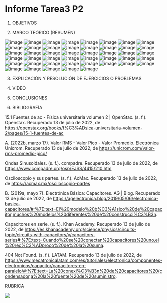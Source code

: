 # Informe Tarea3 P2


1. OBJETIVOS



2. MARCO TEÓRICO (RESUMEN)

![image](https://user-images.githubusercontent.com/105679480/179153921-8f392897-1e6f-4cf7-8c04-16b5fe67ed16.png)
![image](https://user-images.githubusercontent.com/105679480/179154002-c7201446-5c66-498d-8c94-71cffa147215.png)
![image](https://user-images.githubusercontent.com/105679480/179154027-d5f154d9-a144-4945-8e78-b38339cf5016.png)
![image](https://user-images.githubusercontent.com/105679480/179154061-c0598511-106e-410e-a4b8-9d46a0846b71.png)
![image](https://user-images.githubusercontent.com/105679480/179154091-c4911f39-134a-49a9-8bb0-c7b58d3fe344.png)
![image](https://user-images.githubusercontent.com/105679480/179154125-a32f612f-e5a5-4235-affa-118f3480aad8.png)
![image](https://user-images.githubusercontent.com/105679480/179154154-bb1d29dc-da98-412c-a902-253650a2a403.png)
![image](https://user-images.githubusercontent.com/105679480/179154202-a3bbee38-d567-4bcb-9758-407546bab242.png)
![image](https://user-images.githubusercontent.com/105679480/179154230-a375e11f-d91b-4258-a4e0-5f35ae48c13d.png)
![image](https://user-images.githubusercontent.com/105679480/179154248-086e0652-92e9-40e2-9bf3-35ea85b443c1.png)
![image](https://user-images.githubusercontent.com/105679480/179154270-2d64bca6-09a6-4f42-aacb-b72992f5fc17.png)
![image](https://user-images.githubusercontent.com/105679480/179154287-691b4d46-fe21-4b67-861f-6d434ad45445.png)
![image](https://user-images.githubusercontent.com/105679480/179154310-b9ba2994-ac3e-48e0-9bd3-57b3f3482107.png)
![image](https://user-images.githubusercontent.com/105679480/179154326-1a8d6bea-e5b5-4979-a1cf-2e1146dee8bd.png)
![image](https://user-images.githubusercontent.com/105679480/179154345-b84588ee-6a9b-4454-869a-849699545fe6.png)
![image](https://user-images.githubusercontent.com/105679480/179154364-49563435-02ee-4ca9-8397-db54897a3efc.png)
![image](https://user-images.githubusercontent.com/105679480/179154377-bf54e56a-fdfd-4867-9346-7bace5ba2663.png)
![image](https://user-images.githubusercontent.com/105679480/179154394-f71e98a3-ab8b-4f6d-823f-ee7d40840951.png)
![image](https://user-images.githubusercontent.com/105679480/179154414-674613c7-f463-4315-a033-87911571dad4.png)
![image](https://user-images.githubusercontent.com/105679480/179154445-eaf6b743-2696-4628-a60b-b82f63512c12.png)
![image](https://user-images.githubusercontent.com/105679480/179154467-6aa3b935-8180-4591-9ced-eac3fa61048c.png)
![image](https://user-images.githubusercontent.com/105679480/179154499-33a44af8-22c3-4acf-b000-29dc38581c10.png)
![image](https://user-images.githubusercontent.com/105679480/179154529-d074f347-bb11-499f-b4b5-a43285d61565.png)
![image](https://user-images.githubusercontent.com/105679480/179154544-3fb2c597-e05d-43a4-b47e-a9a4d19ff112.png)
![image](https://user-images.githubusercontent.com/105679480/179154565-55d336b9-5d05-4cee-9fc4-51a49820ebc6.png)
![image](https://user-images.githubusercontent.com/105679480/179154591-7ec2611d-51db-4dc6-9ff2-b5f584ed8dc4.png)
![image](https://user-images.githubusercontent.com/105679480/179154622-f5a12e93-740b-4b0e-a0c7-b3d00a9d35ce.png)
![image](https://user-images.githubusercontent.com/105679480/179154695-ee6301f2-e77d-4a6d-af65-af5d71b7b695.png)
![image](https://user-images.githubusercontent.com/105679480/179154719-cb0446de-6efc-4beb-b0cc-748e9eac5b85.png)
![image](https://user-images.githubusercontent.com/105679480/179154740-353eb19e-886b-4527-a06e-a4a526508433.png)
![image](https://user-images.githubusercontent.com/105679480/179154759-81e29a9c-d848-4691-9d5f-00585aa8a715.png)
![image](https://user-images.githubusercontent.com/105679480/179154783-9684a727-4622-40b2-8f48-f6af66238470.png)
![image](https://user-images.githubusercontent.com/105679480/179154821-200d65d1-9a2d-4355-bc5f-198b5de7fb4e.png)
![image](https://user-images.githubusercontent.com/105679480/179154843-4bf6023d-73f9-43e5-a8d0-0423b5a5b867.png)
![image](https://user-images.githubusercontent.com/105679480/179154868-76b467eb-0d54-4058-9b5b-f5988bb9c73d.png)
![image](https://user-images.githubusercontent.com/105679480/179154904-b5cc0a6a-807b-4e96-bd3f-e6fa5f1815a7.png)
![image](https://user-images.githubusercontent.com/105679480/179154938-785da66e-d689-4b8d-a848-052f9eed0644.png)
![image](https://user-images.githubusercontent.com/105679480/179154975-5ababa8f-6f5b-48f6-bb40-527dbd667edc.png)
![image](https://user-images.githubusercontent.com/105679480/179155004-f4afa815-0669-43c1-83b8-8e85ed3de050.png)
![image](https://user-images.githubusercontent.com/105679480/179155024-2541cb63-a747-4721-8e18-6d2a392a0ce8.png)
![image](https://user-images.githubusercontent.com/105679480/179155044-d618d17b-ef8f-49bc-879a-f07277e4736f.png)
![image](https://user-images.githubusercontent.com/105679480/179155062-cc0f40a2-40cf-4b2c-8325-cb9c3912e28c.png)
![image](https://user-images.githubusercontent.com/105679480/179155080-02462e23-7419-49f4-b000-2ee305b6586f.png)
![image](https://user-images.githubusercontent.com/105679480/179155104-c826d540-9f49-47ea-8424-754ff2b2ff78.png)
![image](https://user-images.githubusercontent.com/105679480/179155124-b3a0dc3a-a5ce-426b-88da-33f6837b63cb.png)




3. EXPLICACIÓN Y RESOLUCIÓN DE EJERCICIOS O PROBLEMAS


4. VIDEO




5. CONCLUSIONES



6. BIBLIOGRAFÍA

15.1 Fuentes de ac - Física universitaria volumen 2 | OpenStax. (s. f.). Openstax. Recuperado 13 de julio de 2022, de https://openstax.org/books/f%C3%ADsica-universitaria-volumen-2/pages/15-1-fuentes-de-ac

A. (2022b, marzo 17). Valor RMS - Valor Pico - Valor Promedio. Electrónica Unicrom. Recuperado 13 de julio de 2022, de https://unicrom.com/valor-rms-promedio-pico/

Ondas Sinusoidales. (s. f.). compadre. Recuperado 13 de julio de 2022, de https://www.compadre.org/osp/EJSS/4415/210.htm

Osciloscopio y sus partes. (s. f.). AcMax. Recuperado 13 de julio de 2022, de https://acmax.mx/osciloscopio-partes

B. (2019a, mayo 7). Electrónica Básica: Capacitores. AG | Blog. Recuperado 13 de julio de 2022, de https://agelectronica.blog/2019/05/06/electronica-basica-capacitores/#:%7E:text=El%20modelo%20b%C3%A1sico%20de%20capacitor,muchos%20modelos%20diferentes%20de%20construcci%C3%B3n.

Capacitores en serie. (s. f.). Khan Academy. Recuperado 13 de julio de 2022, de https://es.khanacademy.org/science/physics/circuits-topic/circuits-with-capacitors/v/capacitors-series#:%7E:text=Cuando%20se%20conectan%20capacitores%20uno,el%20rec%C3%ADproco%20de%20la%20suma.

404 Not Found. (s. f.). LATAM. Recuperado 13 de julio de 2022, de https://www.mecatronicalatam.com/es/tutoriales/electronica/componentes-electronicos/capacitor/capacitores-en-paralelo/#:%7E:text=La%20conexi%C3%B3n%20de%20capacitores%20(condensador,a%20la%20fuente%20de%20suministro.

RUBRICA

![](https://github.com/doalulema/InformeTarea/blob/main/Tarea.png)
